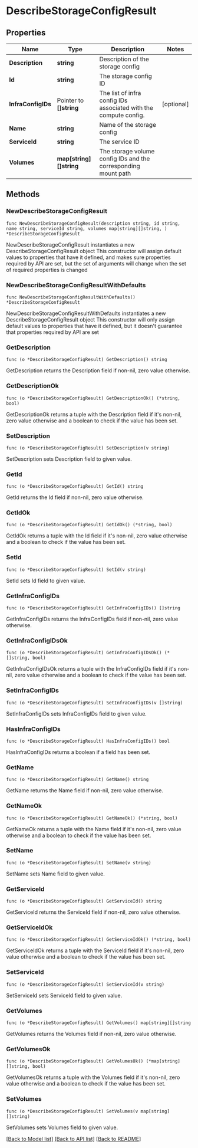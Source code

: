 # DescribeStorageConfigResult

## Properties

Name | Type | Description | Notes
------------ | ------------- | ------------- | -------------
**Description** | **string** | Description of the storage config | 
**Id** | **string** | The storage config ID | 
**InfraConfigIDs** | Pointer to **[]string** | The list of infra config IDs associated with the compute config. | [optional] 
**Name** | **string** | Name of the storage config | 
**ServiceId** | **string** | The service ID | 
**Volumes** | **map[string][]string** | The storage volume config IDs and the corresponding mount path | 

## Methods

### NewDescribeStorageConfigResult

`func NewDescribeStorageConfigResult(description string, id string, name string, serviceId string, volumes map[string][]string, ) *DescribeStorageConfigResult`

NewDescribeStorageConfigResult instantiates a new DescribeStorageConfigResult object
This constructor will assign default values to properties that have it defined,
and makes sure properties required by API are set, but the set of arguments
will change when the set of required properties is changed

### NewDescribeStorageConfigResultWithDefaults

`func NewDescribeStorageConfigResultWithDefaults() *DescribeStorageConfigResult`

NewDescribeStorageConfigResultWithDefaults instantiates a new DescribeStorageConfigResult object
This constructor will only assign default values to properties that have it defined,
but it doesn't guarantee that properties required by API are set

### GetDescription

`func (o *DescribeStorageConfigResult) GetDescription() string`

GetDescription returns the Description field if non-nil, zero value otherwise.

### GetDescriptionOk

`func (o *DescribeStorageConfigResult) GetDescriptionOk() (*string, bool)`

GetDescriptionOk returns a tuple with the Description field if it's non-nil, zero value otherwise
and a boolean to check if the value has been set.

### SetDescription

`func (o *DescribeStorageConfigResult) SetDescription(v string)`

SetDescription sets Description field to given value.


### GetId

`func (o *DescribeStorageConfigResult) GetId() string`

GetId returns the Id field if non-nil, zero value otherwise.

### GetIdOk

`func (o *DescribeStorageConfigResult) GetIdOk() (*string, bool)`

GetIdOk returns a tuple with the Id field if it's non-nil, zero value otherwise
and a boolean to check if the value has been set.

### SetId

`func (o *DescribeStorageConfigResult) SetId(v string)`

SetId sets Id field to given value.


### GetInfraConfigIDs

`func (o *DescribeStorageConfigResult) GetInfraConfigIDs() []string`

GetInfraConfigIDs returns the InfraConfigIDs field if non-nil, zero value otherwise.

### GetInfraConfigIDsOk

`func (o *DescribeStorageConfigResult) GetInfraConfigIDsOk() (*[]string, bool)`

GetInfraConfigIDsOk returns a tuple with the InfraConfigIDs field if it's non-nil, zero value otherwise
and a boolean to check if the value has been set.

### SetInfraConfigIDs

`func (o *DescribeStorageConfigResult) SetInfraConfigIDs(v []string)`

SetInfraConfigIDs sets InfraConfigIDs field to given value.

### HasInfraConfigIDs

`func (o *DescribeStorageConfigResult) HasInfraConfigIDs() bool`

HasInfraConfigIDs returns a boolean if a field has been set.

### GetName

`func (o *DescribeStorageConfigResult) GetName() string`

GetName returns the Name field if non-nil, zero value otherwise.

### GetNameOk

`func (o *DescribeStorageConfigResult) GetNameOk() (*string, bool)`

GetNameOk returns a tuple with the Name field if it's non-nil, zero value otherwise
and a boolean to check if the value has been set.

### SetName

`func (o *DescribeStorageConfigResult) SetName(v string)`

SetName sets Name field to given value.


### GetServiceId

`func (o *DescribeStorageConfigResult) GetServiceId() string`

GetServiceId returns the ServiceId field if non-nil, zero value otherwise.

### GetServiceIdOk

`func (o *DescribeStorageConfigResult) GetServiceIdOk() (*string, bool)`

GetServiceIdOk returns a tuple with the ServiceId field if it's non-nil, zero value otherwise
and a boolean to check if the value has been set.

### SetServiceId

`func (o *DescribeStorageConfigResult) SetServiceId(v string)`

SetServiceId sets ServiceId field to given value.


### GetVolumes

`func (o *DescribeStorageConfigResult) GetVolumes() map[string][]string`

GetVolumes returns the Volumes field if non-nil, zero value otherwise.

### GetVolumesOk

`func (o *DescribeStorageConfigResult) GetVolumesOk() (*map[string][]string, bool)`

GetVolumesOk returns a tuple with the Volumes field if it's non-nil, zero value otherwise
and a boolean to check if the value has been set.

### SetVolumes

`func (o *DescribeStorageConfigResult) SetVolumes(v map[string][]string)`

SetVolumes sets Volumes field to given value.



[[Back to Model list]](../README.md#documentation-for-models) [[Back to API list]](../README.md#documentation-for-api-endpoints) [[Back to README]](../README.md)


